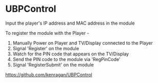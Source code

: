 # UBPControl
Input the player's IP address and MAC address in the module

To register the module with the Player -
1. Manually Power on Player and TV/Display connected to the Player
2. Signal 'Register' on the module
3. Watch for the PIN code that appears on the TV/Display
4. Send the PIN code to the module via 'RegPinCode'
5. Signal 'RegisterSubmit' on the module

https://github.com/kenragan/UBPControl
